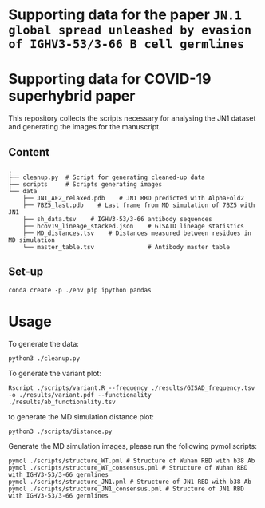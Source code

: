 # Supporting data for the paper `JN.1 global spread unleashed by evasion of IGHV3-53/3-66 B cell germlines`

# Supporting data for COVID-19 superhybrid paper

This repository collects the scripts necessary for analysing the JN1 dataset and generating the images for the manuscript. 

## Content ##
```
. 
├── cleanup.py  # Script for generating cleaned-up data
├── scripts     # Scripts generating images
└── data
    ├── JN1_AF2_relaxed.pdb    # JN1 RBD predicted with AlphaFold2
    ├── 7BZ5_last.pdb    # Last frame from MD simulation of 7BZ5 with JN1
    ├── sh_data.tsv    # IGHV3-53/3-66 antibody sequences
    ├── hcov19_lineage_stacked.json    # GISAID lineage statistics
    ├── MD_distances.tsv    # Distances measured between residues in MD simulation 
    └── master_table.tsv               # Antibody master table
```

## Set-up

    conda create -p ./env pip ipython pandas

# Usage #
To generate the data:

    python3 ./cleanup.py

To generate the variant plot:

    Rscript ./scripts/variant.R --frequency ./results/GISAD_frequency.tsv -o ./results/variant.pdf --functionality ./results/ab_functionality.tsv

to generate the MD simulation distance plot:

    python3 ./scripts/distance.py

Generate the MD simulation images, please run the following pymol scripts: 

```console
pymol ./scripts/structure_WT.pml # Structure of Wuhan RBD with b38 Ab
pymol ./scripts/structure_WT_consensus.pml # Structure of Wuhan RBD with IGHV3-53/3-66 germlines
pymol ./scripts/structure_JN1.pml # Structure of JN1 RBD with b38 Ab
pymol ./scripts/structure_JN1_consensus.pml # Structure of JN1 RBD with IGHV3-53/3-66 germlines
```
